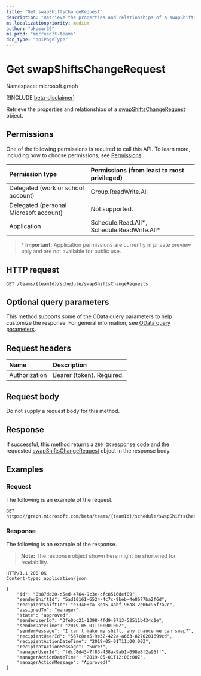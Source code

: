 ```yaml
---
title: "Get swapShiftsChangeRequest"
description: "Retrieve the properties and relationships of a swapShiftsChangeRequest object."
ms.localizationpriority: medium
author: "akumar39"
ms.prod: "microsoft-teams"
doc_type: "apiPageType"
---
```


# Get swapShiftsChangeRequest

Namespace: microsoft.graph

[!INCLUDE [beta-disclaimer](../../includes/beta-disclaimer.md)]

Retrieve the properties and relationships of a [swapShiftsChangeRequest](../resources/swapshiftschangerequest.md) object.

## Permissions

One of the following permissions is required to call this API. To learn more, including how to choose permissions, see [Permissions](/graph/permissions-reference).

| Permission type                        | Permissions (from least to most privileged) |
|:---------------------------------------|:--------------------------------------------|
| Delegated (work or school account)     | Group.ReadWrite.All |
| Delegated (personal Microsoft account) | Not supported. |
| Application | Schedule.Read.All*, Schedule.ReadWrite.All* |

>\* **Important:** Application permissions are currently in private preview only and are not available for public use.

## HTTP request

<!-- { "blockType": "ignored" } -->

```http
GET /teams/{teamId}/schedule/swapShiftsChangeRequests
```

## Optional query parameters

This method supports some of the OData query parameters to help customize the response. For general information, see [OData query parameters](/graph/query-parameters).

## Request headers

| Name      |Description|
|:----------|:----------|
| Authorization | Bearer {token}. Required. |

## Request body

Do not supply a request body for this method.

## Response

If successful, this method returns a `200 OK` response code and the requested [swapShiftsChangeRequest](../resources/swapshiftschangerequest.md) object in the response body.

## Examples

### Request

The following is an example of the request.

<!-- {
  "blockType": "request",
  "name": "get_swapshiftschangerequest_1"
}-->

```msgraph-interactive
GET https://graph.microsoft.com/beta/teams/{teamId}/schedule/swapShiftsChangeRequests/{swapShiftsChangeRequestId}
```
### Response


The following is an example of the response.

> **Note:** The response object shown here might be shortened for readability.

<!-- {
  "blockType": "response",
  "truncated": true,
  "@odata.type": "microsoft.graph.swapShiftsChangeRequest"
} -->

```http
HTTP/1.1 200 OK
Content-type: application/json

{
    "id": "0b87dd20-d5ed-4764-9c3e-cfc8516def09",
    "senderShiftId": "5ad10161-6524-4c7c-9beb-4e8677ba2f6d",
    "recipientShiftId": "e73408ca-3ea5-4bbf-96a8-2e06c95f7a2c",
    "assignedTo": "manager",
    "state": "approved",
    "senderUserId": "3fe0bc21-1398-4fd9-9713-52511b434c1e",
    "senderDateTime": "2019-05-01T10:00:00Z",
    "senderMessage": "I can't make my shift, any chance we can swap?",
    "recipientUserId": "567c8ea5-9e32-422a-a663-8270201699cd",
    "recipientActionDateTime": "2019-05-01T11:00:00Z",
    "recipientActionMessage": "Sure!",
    "managerUserId": "fdcc8d43-7f83-438a-9ab1-098e8f2a95ff",
    "managerActionDateTime": "2019-05-01T12:00:00Z",
    "managerActionMessage": "Approved!"
}
```

<!-- uuid: 16cd6b66-4b1a-43a1-adaf-3a886856ed98
2019-02-04 14:57:30 UTC -->
<!-- {
  "type": "#page.annotation",
  "description": "Get swapShiftsChangeRequest",
  "keywords": "",
  "section": "documentation",
  "tocPath": ""
}-->


